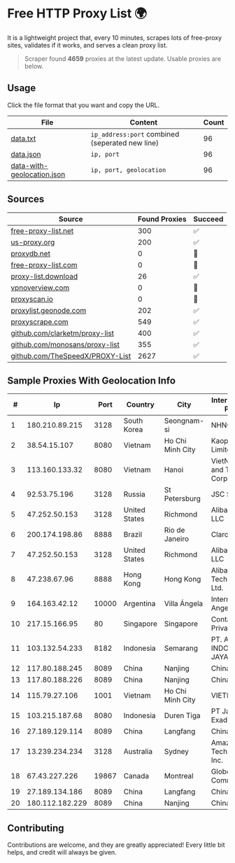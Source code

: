
# Free HTTP Proxy List 🌍

It is a lightweight project that, every 10 minutes, scrapes lots of free-proxy sites, validates if it works, and serves a clean proxy list.


> Scraper found **4659** proxies at the latest update. Usable proxies are below.

## Usage

Click the file format that you want and copy the URL.


|File|Content|Count|
|----|-------|-----|
|[data.txt](https://raw.githubusercontent.com/themiralay/Proxy-List-World/master/data.txt)|`ip_address:port` combined (seperated new line)|96|
|[data.json](https://raw.githubusercontent.com/themiralay/Proxy-List-World/master/data.json)|`ip, port`|96|
|[data-with-geolocation.json](https://raw.githubusercontent.com/themiralay/Proxy-List-World/master/data-with-geolocation.json)|`ip, port, geolocation`|96|

## Sources

|Source|Found Proxies|Succeed|
|------|-------------|-------|
|[free-proxy-list.net](https://free-proxy-list.net)|300|✅|
|[us-proxy.org](https://www.us-proxy.org)|200|✅|
|[proxydb.net](http://proxydb.net)|0|🚫|
|[free-proxy-list.com](https://free-proxy-list.com/?page=&port=&type%5B%5D=http&type%5B%5D=https&up_time=0&search=Search)|0|🚫|
|[proxy-list.download](https://www.proxy-list.download/HTTP)|26|✅|
|[vpnoverview.com](https://vpnoverview.com/privacy/anonymous-browsing/free-proxy-servers)|0|🚫|
|[proxyscan.io](https://www.proxyscan.io)|0|🚫|
|[proxylist.geonode.com](https://proxylist.geonode.com/api/proxy-list?limit=300&page=1&sort_by=lastChecked&sort_type=desc&protocols=http,https)|202|✅|
|[proxyscrape.com](https://api.proxyscrape.com/v2/?request=displayproxies&protocol=http&timeout=10000&country=all&ssl=all&anonymity=all)|549|✅|
|[github.com/clarketm/proxy-list](https://raw.githubusercontent.com/clarketm/proxy-list/master/proxy-list-raw.txt)|400|✅|
|[github.com/monosans/proxy-list](https://raw.githubusercontent.com/monosans/proxy-list/main/proxies/http.txt)|355|✅|
|[github.com/TheSpeedX/PROXY-List](https://raw.githubusercontent.com/TheSpeedX/PROXY-List/master/http.txt)|2627|✅|


## Sample Proxies With Geolocation Info

|#|Ip|Port|Country|City|Internet Service Provider|
|-|--|----|-------|----|-------------------------|
|1|180.210.89.215|3128|South Korea|Seongnam-si|NHNCLOUD|
|2|38.54.15.107|8080|Vietnam|Ho Chi Minh City|Kaopu Cloud HK Limited|
|3|113.160.133.32|8080|Vietnam|Hanoi|VietNam Post and Telecom Corporation|
|4|92.53.75.196|3128|Russia|St Petersburg|JSC Selectel|
|5|47.252.50.153|3128|United States|Richmond|Alibaba Cloud LLC|
|6|200.174.198.86|8888|Brazil|Rio de Janeiro|Claro S.A|
|7|47.252.50.153|3128|United States|Richmond|Alibaba Cloud LLC|
|8|47.238.67.96|8888|Hong Kong|Hong Kong|Alibaba (US) Technology Co., Ltd.|
|9|164.163.42.12|10000|Argentina|Villa Ángela|Interret Villa Angela SRL|
|10|217.15.166.95|80|Singapore|Singapore|Contabo Asia Private Limited|
|11|103.132.54.233|8182|Indonesia|Semarang|PT. ADEAKSA INDO JAYATAMA|
|12|117.80.188.245|8089|China|Nanjing|China Telecom|
|13|117.80.188.226|8089|China|Nanjing|China Telecom|
|14|115.79.27.106|1001|Vietnam|Ho Chi Minh City|VIETELftth|
|15|103.215.187.68|8080|Indonesia|Duren Tiga|PT Jaringan Inti Exadata|
|16|27.189.129.114|8089|China|Langfang|Chinanet|
|17|13.239.234.234|3128|Australia|Sydney|Amazon Technologies Inc.|
|18|67.43.227.226|19867|Canada|Montreal|GloboTech Communications|
|19|27.189.134.186|8089|China|Langfang|Chinanet|
|20|180.112.182.229|8089|China|Nanjing|Chinanet|



## Contributing

Contributions are welcome, and they are greatly appreciated! Every
little bit helps, and credit will always be given.

